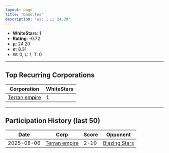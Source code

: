 ```yaml
---
layout: page
title: "Damocles"
description: "ws: 1 μ: 24.20"
---
```

- **WhiteStars**: 1
- **Rating**: -0.72
- **μ**: 24.20  
- **σ**: 8.31
- W: 0, L: 1, T: 0

---

## Top Recurring Corporations

| Corporation | WhiteStars |
| --- | --- |
| [Terran empire](https://ws.tsl.rocks/corp/ca5552c1a800772ddb6671c92cdaed340e0dcac55d22809ed72c1ead2a701c2d/) | 1 |

---

## Participation History (last 50)

| Date | Corp | Score | Opponent |
| --- | --- | --- | --- |
| 2025-08-06 | [Terran empire](https://ws.tsl.rocks/corp/ca5552c1a800772ddb6671c92cdaed340e0dcac55d22809ed72c1ead2a701c2d/) | 2-10 | [Blazing Stars](https://ws.tsl.rocks/corp/f1c390fb4786da2cb59b7b39519a0ecf6022d4ba017d407af5286aa056682aff/) |